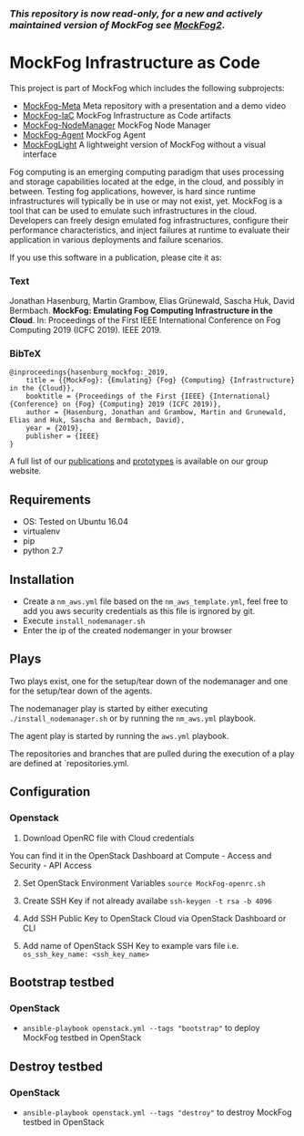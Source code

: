 ### *This repository is now read-only, for a new and actively maintained version of MockFog see [MockFog2](https://github.com/MoeweX/MockFog2)*.

# MockFog Infrastructure as Code

This project is part of MockFog which includes the following subprojects:
* [MockFog-Meta](https://github.com/OpenFogStack/MockFog-Meta) Meta repository with a presentation and a demo video
* [MockFog-IaC](https://github.com/OpenFogStack/MockFog-IaC) MockFog Infrastructure as Code artifacts
* [MockFog-NodeManager](https://github.com/OpenFogStack/MockFog-NodeManager) MockFog Node Manager
* [MockFog-Agent](https://github.com/OpenFogStack/MockFog-Agent) MockFog Agent
* [MockFogLight](https://github.com/OpenFogStack/MockFogLight) A lightweight version of MockFog without a visual interface

Fog computing is an emerging computing paradigm that uses processing and storage capabilities located at the edge, in the cloud, and possibly in between. Testing fog applications, however, is hard since runtime infrastructures will typically be in use or may not exist, yet.
MockFog is a tool that can be used to emulate such infrastructures in the cloud. Developers can freely design emulated fog infrastructures, configure their performance characteristics, and inject failures at runtime to evaluate their application in various deployments and failure scenarios.

If you use this software in a publication, please cite it as:

### Text
Jonathan Hasenburg, Martin Grambow, Elias Grünewald, Sascha Huk, David Bermbach. **MockFog: Emulating Fog Computing Infrastructure in the Cloud**. In: Proceedings of the First IEEE International Conference on Fog Computing 2019 (ICFC 2019). IEEE 2019.

### BibTeX
```
@inproceedings{hasenburg_mockfog:_2019,
	title = {{MockFog}: {Emulating} {Fog} {Computing} {Infrastructure} in the {Cloud}},
	booktitle = {Proceedings of the First {IEEE} {International} {Conference} on {Fog} {Computing} 2019 (ICFC 2019)},
	author = {Hasenburg, Jonathan and Grambow, Martin and Grunewald, Elias and Huk, Sascha and Bermbach, David},
	year = {2019},
	publisher = {IEEE}
}
```

A full list of our [publications](https://www.mcc.tu-berlin.de/menue/forschung/publikationen/parameter/en/) and [prototypes](https://www.mcc.tu-berlin.de/menue/forschung/prototypes/parameter/en/) is available on our group website.

## Requirements

- OS: Tested on Ubuntu 16.04
- virtualenv
- pip
- python 2.7

## Installation

- Create a `nm_aws.yml` file based on the `nm_aws_template.yml`, feel free to add you aws security credentials as this file is irgnored by git.
- Execute `install_nodemanager.sh`
- Enter the ip of the created nodemanger in your browser

## Plays

Two plays exist, one for the setup/tear down of the nodemanager and one for the setup/tear down of the agents.

The nodemanager play is started by either executing `./install_nodemanager.sh` or by running the `nm_aws.yml` playbook.

The agent play is started by running the `aws.yml` playbook.

The repositories and branches that are pulled during the execution of a play are defined at `repositories.yml.

## Configuration

### Openstack

1. Download OpenRC file with Cloud credentials



You can find it in the OpenStack Dashboard at Compute - Access and Security - API Access



2. Set OpenStack Environment Variables
`source MockFog-openrc.sh`

3. Create SSH Key if not already availabe
`ssh-keygen -t rsa -b 4096`

4. Add SSH Public Key to OpenStack Cloud
   via OpenStack Dashboard or CLI

5. Add name of OpenStack SSH Key to example vars file
i.e. `os_ssh_key_name: <ssh_key_name>`

## Bootstrap testbed

### OpenStack

-  `ansible-playbook openstack.yml --tags "bootstrap"`
   to deploy MockFog testbed in OpenStack



## Destroy testbed

### OpenStack

-  `ansible-playbook openstack.yml --tags "destroy"`
   to destroy MockFog testbed in OpenStack
